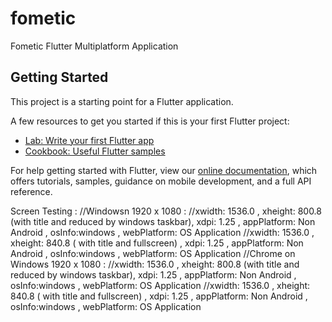 # fometic

Fometic Flutter Multiplatform Application

## Getting Started

This project is a starting point for a Flutter application.

A few resources to get you started if this is your first Flutter project:

- [Lab: Write your first Flutter app](https://flutter.dev/docs/get-started/codelab)
- [Cookbook: Useful Flutter samples](https://flutter.dev/docs/cookbook)

For help getting started with Flutter, view our
[online documentation](https://flutter.dev/docs), which offers tutorials,
samples, guidance on mobile development, and a full API reference.

Screen Testing :
//Windowsn 1920 x 1080 :
//xwidth: 1536.0 , xheight: 800.8 (with title and reduced by windows taskbar), xdpi: 1.25 , appPlatform: Non Android , osInfo:windows , webPlatform: OS Application
//xwidth: 1536.0 , xheight: 840.8 ( with title and fullscreen) , xdpi: 1.25 , appPlatform: Non Android , osInfo:windows , webPlatform: OS Application
//Chrome on Windows  1920 x 1080 :
//xwidth: 1536.0 , xheight: 800.8 (with title and reduced by windows taskbar), xdpi: 1.25 , appPlatform: Non Android , osInfo:windows , webPlatform: OS Application
//xwidth: 1536.0 , xheight: 840.8 ( with title and fullscreen) , xdpi: 1.25 , appPlatform: Non Android , osInfo:windows , webPlatform: OS Application
